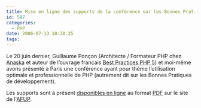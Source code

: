 ```yaml
---
title: Mise en ligne des supports de la conférence sur les Bonnes Pratiques
id: 597
categories:
  - PHP
date: 2006-07-13 10:38:25
tags:
---
```


Le 20 juin dernier, Guillaume Ponçon (Architecte / Formateur PHP chez [Anaska](http://formation.anaska.fr/) et auteur de l’ouvrage français [Best Practices PHP 5](http://www.editions-eyrolles.com/Livre/9782212116762/best-practices-php-5)) et moi-même avons présenté à Paris une conférence ayant pour thème l’utilisation optimale et professionnelle de PHP (autrement dit sur les Bonnes Pratiques de développement).

Les supports sont à présent [disponibles en ligne](http://www.afup.org/article.php3?id_article=308) au format <acronym title="Portable Document Format">PDF</acronym> sur le site de l'[AFUP](http://www.afup.org/).